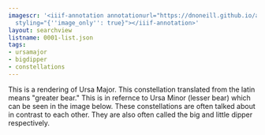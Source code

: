 ```yaml
---
imagescr: '<iiif-annotation annotationurl="https://dnoneill.github.io/annotate/annotations/0001-1.json"
  styling="{''image_only'': true}"></iiif-annotation>'
layout: searchview
listname: 0001-list.json
tags:
- ursamajor
- bigdipper
- constellations
---
```

This is a rendering of Ursa Major. This constellation translated from the latin means "greater bear." This is in refernce to Ursa Minor (lesser bear) which can be seen in the image below. These constellations are often talked about in contrast to each other. They are also often called the big and little dipper respectively.